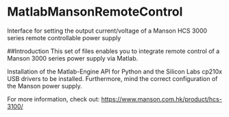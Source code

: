 # MatlabMansonRemoteControl
Interface for setting the output current/voltage of a Manson HCS 3000 series remote controllable power supply

##Introduction
This set of files enables you to integrate remote control of a Manson 3000 series power supply via Matlab. 

Installation of the Matlab-Engine API for Python and the Silicon Labs cp210x USB drivers to be installed.
Furthermore, mind the correct configuration of the Manson power supply.

For more information, check out:
https://www.manson.com.hk/product/hcs-3100/


